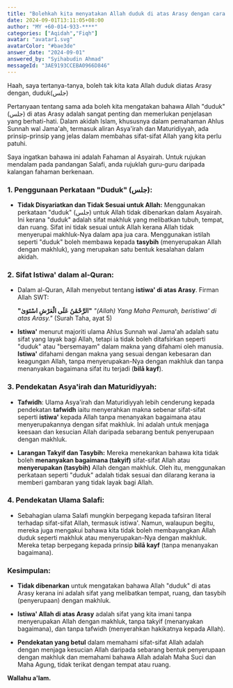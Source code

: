 ```yaml
---
title: "Bolehkah kita menyatakan Allah duduk di atas Arasy dengan cara duduk seperti manusia?"
date: 2024-09-01T13:11:05+08:00
author: "MY +60-014-933-****"
categories: ["Aqidah","Fiqh"]
avatar: "avatar1.svg"
avatarColor: "#bae3de"
answer_date: "2024-09-01"
answered_by: "Syihabudin Ahmad"
messageId: "3AE9193CCEBA0966D846"
---
```


Haah, saya tertanya-tanya, boleh tak kita kata Allah duduk diatas Arasy dengan, duduk(جلس)

<!--more-->

Pertanyaan tentang sama ada boleh kita mengatakan bahawa Allah "duduk" (جلس) di atas Arasy adalah sangat penting dan memerlukan penjelasan yang berhati-hati. Dalam akidah Islam, khususnya dalam pemahaman Ahlus Sunnah wal Jama'ah, termasuk aliran Asya'irah dan Maturidiyyah, ada prinsip-prinsip yang jelas dalam membahas sifat-sifat Allah yang kita perlu patuhi.

Saya ingatkan bahawa ini adalah Fahaman al Asyairah. Untuk rujukan mendalam pada pandangan Salafi, anda rujuklah guru-guru daripada kalangan fahaman berkenaan. 

### 1. **Penggunaan Perkataan "Duduk" (جلس):**

- **Tidak Disyariatkan dan Tidak Sesuai untuk Allah:** Menggunakan perkataan "duduk" (جلس) untuk Allah tidak dibenarkan dalam Asyairah. Ini kerana "duduk" adalah sifat makhluk yang melibatkan tubuh, tempat, dan ruang. Sifat ini tidak sesuai untuk Allah kerana Allah tidak menyerupai makhluk-Nya dalam apa jua cara. Menggunakan istilah seperti "duduk" boleh membawa kepada **tasybih** (menyerupakan Allah dengan makhluk), yang merupakan satu bentuk kesalahan dalam akidah.

### 2. **Sifat Istiwa' dalam al-Quran:**

- Dalam al-Quran, Allah menyebut tentang **istiwa' di atas Arasy**. Firman Allah SWT:

  **"الرَّحْمَٰنُ عَلَى الْعَرْشِ اسْتَوَىٰ"**
  _"(Allah) Yang Maha Pemurah, beristiwa' di atas Arasy."_
  (Surah Taha, ayat 5)

- **Istiwa'** menurut majoriti ulama Ahlus Sunnah wal Jama'ah adalah satu sifat yang layak bagi Allah, tetapi ia tidak boleh ditafsirkan seperti "duduk" atau "bersemayam" dalam makna yang difahami oleh manusia. **Istiwa'** difahami dengan makna yang sesuai dengan kebesaran dan keagungan Allah, tanpa menyerupakan-Nya dengan makhluk dan tanpa menanyakan bagaimana sifat itu terjadi (**bilā kayf**).

### 3. **Pendekatan Asya'irah dan Maturidiyyah:**

- **Tafwidh**: Ulama Asya'irah dan Maturidiyyah lebih cenderung kepada pendekatan **tafwidh** iaitu menyerahkan makna sebenar sifat-sifat seperti **istiwa'** kepada Allah tanpa menanyakan bagaimana atau menyerupakannya dengan sifat makhluk. Ini adalah untuk menjaga keesaan dan kesucian Allah daripada sebarang bentuk penyerupaan dengan makhluk.

- **Larangan Takyif dan Tasybih:** Mereka menekankan bahawa kita tidak boleh **menanyakan bagaimana (takyif)** sifat-sifat Allah atau **menyerupakan (tasybih)** Allah dengan makhluk. Oleh itu, menggunakan perkataan seperti "duduk" adalah tidak sesuai dan dilarang kerana ia memberi gambaran yang tidak layak bagi Allah.

### 4. **Pendekatan Ulama Salafi:**

- Sebahagian ulama Salafi mungkin berpegang kepada tafsiran literal terhadap sifat-sifat Allah, termasuk istiwa'. Namun, walaupun begitu, mereka juga mengakui bahawa kita tidak boleh membayangkan Allah duduk seperti makhluk atau menyerupakan-Nya dengan makhluk. Mereka tetap berpegang kepada prinsip **bilā kayf** (tanpa menanyakan bagaimana).

### Kesimpulan:

- **Tidak dibenarkan** untuk mengatakan bahawa Allah "duduk" di atas Arasy kerana ini adalah sifat yang melibatkan tempat, ruang, dan tasybih (penyerupaan) dengan makhluk.

- **Istiwa' Allah di atas Arasy** adalah sifat yang kita imani tanpa menyerupakan Allah dengan makhluk, tanpa takyif (menanyakan bagaimana), dan tanpa tafwidh (menyerahkan hakikatnya kepada Allah).

- **Pendekatan yang betul** dalam memahami sifat-sifat Allah adalah dengan menjaga kesucian Allah daripada sebarang bentuk penyerupaan dengan makhluk dan memahami bahawa Allah adalah Maha Suci dan Maha Agung, tidak terikat dengan tempat atau ruang.

**Wallahu a'lam.**
